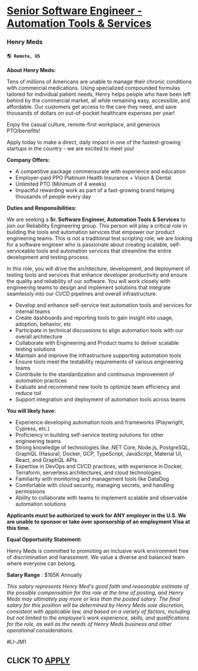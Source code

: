 # [Senior Software Engineer - Automation Tools & Services](https://www.remotewlb.com/apply/senior-software-engineer-automation-tools-services)  
### Henry Meds  
#### `🌎 Remote, US `  

**About Henry Meds:**

Tens of millions of Americans are unable to manage their chronic conditions with commercial medications. Using specialized compounded formulas tailored for individual patient needs, Henry helps people who have been left behind by the commercial market, all while remaining easy, accessible, and affordable. Our customers get access to the care they need, and save thousands of dollars on out-of-pocket healthcare expenses per year!

Enjoy the casual culture, remote-first workplace, and generous PTO/benefits!

Apply today to make a direct, daily impact in one of the fastest-growing startups in the country - we are excited to meet you!

**Company Offers:**

  * A competitive package commensurate with experience and education 
  * Employer-paid PPO Platinum Health Insurance + Vision & Dental 
  * Unlimited PTO (Minimum of 4 weeks) 
  * Impactful rewarding work as part of a fast-growing brand helping thousands of people every day

**Duties and Responsibilities:**

We are seeking a **Sr. Software Engineer, Automation Tools & Services** to join our Reliability Engineering group. This person will play a critical role in building the tools and automation services that empower our product engineering teams. This is not a traditional test scripting role; we are looking for a software engineer who is passionate about creating scalable, self-serviceable tools and automation services that streamline the entire development and testing process.

In this role, you will drive the architecture, development, and deployment of testing tools and services that enhance developer productivity and ensure the quality and reliability of our software. You will work closely with engineering teams to design and implement solutions that integrate seamlessly into our CI/CD pipelines and overall infrastructure.

  * Develop and enhance self-service test automation tools and services for internal teams
  * Create dashboards and reporting tools to gain insight into usage, adoption, behavior, etc
  * Participate in technical discussions to align automation tools with our overall architecture
  * Collaborate with Engineering and Product teams to deliver scalable testing solutions
  * Maintain and improve the infrastructure supporting automation tools
  * Ensure tools meet the testability requirements of various engineering teams
  * Contribute to the standardization and continuous improvement of automation practices
  * Evaluate and recommend new tools to optimize team efficiency and reduce toil
  * Support integration and deployment of automation tools across teams

**You will likely have:**

  * Experience developing automation tools and frameworks (Playwright, Cypress, etc.)
  * Proficiency in building self-service testing solutions for other engineering teams
  * Strong knowledge of technologies like .NET Core, Node.js, PostgreSQL, GraphQL (Hasura), Docker, GCP, TypeScript, JavaScript, Material UI, React, and GraphQL APIs
  * Expertise in DevOps and CI/CD practices, with experience in Docker, Terraform, serverless architectures, and cloud technologies
  * Familiarity with monitoring and management tools like DataDog
  * Comfortable with cloud security, managing secrets, and handling permissions
  * Ability to collaborate with teams to implement scalable and observable automation solutions

**Applicants must be authorized to work for ANY employer in the U.S. We are unable to sponsor or take over sponsorship of an employment Visa at this time.**

**Equal Opportunity Statement:**

Henry Meds is committed to promoting an inclusive work environment free of discrimination and harassment. We value a diverse and balanced team where everyone can belong.

**Salary Range** : $165K Annually

_This salary represents Henry Med's good faith and reasonable estimate of the possible compensation for this role at the time of posting, and Henry Meds may ultimately pay more or less than the posted salary. The final salary for this position will be determined by Henry Meds sole discretion, consistent with applicable law, and based on a variety of factors, including but not limited to the employee’s work experience, skills, and qualifications for the role, as well as the needs of Henry Meds business and other operational considerations._

#LI-JM1

  
## CLICK TO [APPLY](https://www.remotewlb.com/apply/senior-software-engineer-automation-tools-services)

